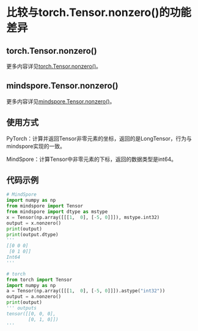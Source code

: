 # 比较与torch.Tensor.nonzero()的功能差异

## torch.Tensor.nonzero()

更多内容详见[torch.Tensor.nonzero()](https://pytorch.org/docs/stable/generated/torch.Tensor.nonzero.html)。

## mindspore.Tensor.nonzero()

更多内容详见[mindspore.Tensor.nonzero()](https://mindspore.cn/docs/zh-CN/r1.8/api_python/mindspore/mindspore.Tensor.html#mindspore.Tensor.nonzero)。

## 使用方式

PyTorch：计算并返回Tensor非零元素的坐标，返回的是LongTensor，行为与mindspore实现的一致。

MindSpore：计算Tensor中非零元素的下标，返回的数据类型是int64。

## 代码示例

```python
# MindSpore
import numpy as np
from mindspore import Tensor
from mindspore import dtype as mstype
x = Tensor(np.array([[[1,  0], [-5, 0]]]), mstype.int32)
output = x.nonzero()
print(output)
print(output.dtype)
'''
[[0 0 0]
 [0 1 0]]
Int64
'''

# torch
from torch import Tensor
import numpy as np
a = Tensor(np.array([[[1,  0], [-5, 0]]]).astype("int32"))
output = a.nonzero()
print(output)
''' outputs
tensor([[0, 0, 0],
        [0, 1, 0]])
'''
```
